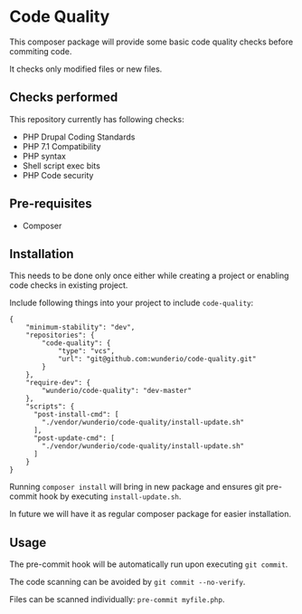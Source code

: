 # Code Quality

This composer package will provide some basic code quality checks before commiting code.

It checks only modified files or new files.

## Checks performed

This repository currently has following checks:

* PHP Drupal Coding Standards
* PHP 7.1 Compatibility
* PHP syntax
* Shell script exec bits
* PHP Code security

## Pre-requisites

* Composer

## Installation

This needs to be done only once either while creating a project or enabling code checks in existing project.

Include following things into your project to include `code-quality`:

```
{
    "minimum-stability": "dev",
    "repositories": {
        "code-quality": {
            "type": "vcs",
            "url": "git@github.com:wunderio/code-quality.git"
        }
    },
    "require-dev": {
        "wunderio/code-quality": "dev-master"
    },
    "scripts": {
      "post-install-cmd": [
        "./vendor/wunderio/code-quality/install-update.sh"
      ],
      "post-update-cmd": [
        "./vendor/wunderio/code-quality/install-update.sh"
      ]
    }
}
```

Running `composer install` will bring in new package and ensures git pre-commit hook by executing `install-update.sh`.

In future we will have it as regular composer package for easier installation.

## Usage

The pre-commit hook will be automatically run upon executing `git commit`.

The code scanning can be avoided by `git commit --no-verify`.

Files can be scanned individually: `pre-commit myfile.php`.
